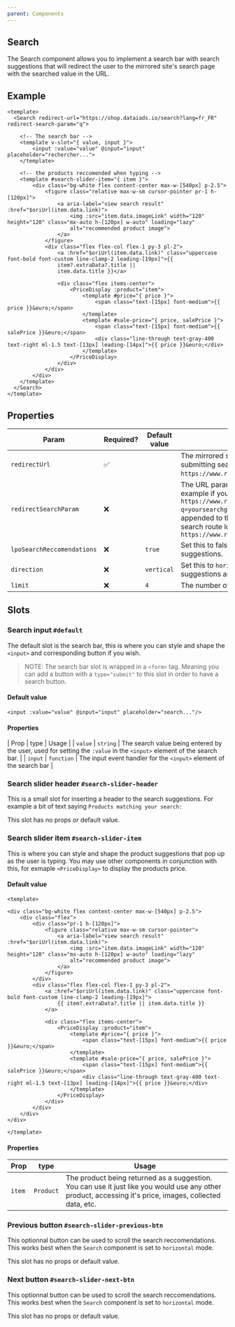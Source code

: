```yaml
---
parent: Components
---
```


## Search

The Search component allows you to implement a search bar with search suggestions that will redirect the user to the mirrored site's search page with the searched value in the URL.

## Example
``` vue
<template>
  <Search redirect-url="https://shop.dataiads.io/search?lang=fr_FR" redirect-search-param="q">
    
    <!-- The search bar -->
    <template v-slot="{ value, input }">
        <input :value="value" @input="input" placeholder="rechercher...">
    </template>

    <!-- the products reccomended when typing -->
    <template #search-slider-item="{ item }">
        <div class="bg-white flex content-center max-w-[540px] p-2.5">
            <figure class="relative max-w-sm cursor-pointer pr-1 h-[120px]">
                <a aria-label="view search result" :href="$oriUrl(item.data.link)">
                    <img :src="item.data.imageLink" width="120" height="120" class="mx-auto h-[120px] w-auto" loading="lazy"
                    alt="recommended product image">
                </a>
            </figure>
            <div class="flex flex-col flex-1 py-3 pl-2">
                <a :href="$oriUrl(item.data.link)" class="uppercase font-bold font-custom line-clamp-2 leading-[19px]">{{
                item?.extraData?.title ||
                item.data.title }}</a>

                <div class="flex items-center">
                    <PriceDisplay :product="item">
                        <template #price="{ price }">
                            <span class="text-[15px] font-medium">{{ price }}&euro;</span>
                        </template>
                        <template #sale-price="{ price, salePrice }">
                            <span class="text-[15px] font-medium">{{ salePrice }}&euro;</span>
                            <div class="line-through text-gray-400 text-right ml-1.5 text-[13px] leading-[14px]">{{ price }}&euro;</div>
                        </template>
                    </PriceDisplay>
                </div>
            </div>
        </div>
    </template>
  </Search>
</template>
```


## Properties

| Param | Required? | Default value | Usage |
| --- | --- | --- | --- |
| `redirectUrl` | ✅ | | The mirrored site's search URL to redirect to when submitting search. For example `https://www.randomshop.com/search`. |
| `redirectSearchParam` | ❌ | | The URL param to use when submitting your search. For example if you set `q` submitting search will go to `https://www.randomshop.com/search?q=yoursearchgoeshere`. If left empty, the search will be appended to the URL, for example if the mirrored site's search route looks like `https://www.randomshop.com/search/yoursearchgoeshere` |
| `lpoSearchReccomendations` | ❌ | `true` | Set this to false if you want to disable search suggestions. |
| `direction` | ❌ | `vertical` | Set this to `horizontal` if you want to display search suggestions as a left to right slider. |
| `limit` | ❌ | `4` | The number of search suggestions to get. |

## Slots

### Search input `#default`

The default slot is the search bar, this is where you can style and shape the `<input>` and corresponding button if you wish.

> NOTE: The search bar slot is wrapped in a `<form>` tag. Meaning you can add a button with a `type="submit"` to this slot in order to have a search button.

#### Default value
``` vue
<input :value="value" @input="input" placeholder="search..."/>
```

#### Properties

| Prop | type | Usage |
| `value` | `string` | The search value being entered by the user, used for setting the `:value` in the `<input>` element of the search bar. |
| `input` | `function` | The input event handler for the `<input>` element of the search bar |

### Search slider header `#search-slider-header`

This is a small slot for inserting a header to the search suggestions.
For example a bit of text saying `Products matching your search:`

This slot has no props or default value.

### Search slider item `#search-slider-item`

This is where you can style and shape the product suggestions that pop up as the user is typing.
You may use other components in conjunction with this, for exmaple `<PriceDisplay>` to display the products price.

#### Default value
```vue
<template>

<div class="bg-white flex content-center max-w-[540px] p-2.5">
    <div class="flex">
        <div class="pr-1 h-[120px]">
            <figure class="relative max-w-sm cursor-pointer">
                <a aria-label="view search result" :href="$oriUrl(item.data.link)">
                    <img :src="item.data.imageLink" width="120" height="120" class="mx-auto h-[120px] w-auto" loading="lazy"
                    alt="recommended product image">
                </a>
            </figure>
        </div>
        <div class="flex flex-col flex-1 py-3 pl-2">
            <a :href="$oriUrl(item.data.link)" class="uppercase font-bold font-custom line-clamp-2 leading-[19px]">
                {{ item?.extraData?.title || item.data.title }}
            </a>

            <div class="flex items-center">
                <PriceDisplay :product="item">
                    <template #price="{ price }">
                        <span class="text-[15px] font-medium">{{ price }}&euro;</span>
                    </template>
                    <template #sale-price="{ price, salePrice }">
                        <span class="text-[15px] font-medium">{{ salePrice }}&euro;</span>
                        <div class="line-through text-gray-400 text-right ml-1.5 text-[13px] leading-[14px]">{{ price }}&euro;</div>
                    </template>
                </PriceDisplay>
            </div>
        </div>
    </div>
</div>

</template>
```

#### Properties

| Prop | type | Usage |
| --- | --- | --- |
| `item` | `Product` | The product being returned as a suggestion. You can use it just like you would use any other product, accessing it's price, images, collected data, etc. |

### Previous button `#search-slider-previous-btn`

This optionnal button can be used to scroll the search reccomendations.
This works best when the `Search` component is set to `horizontal` mode.

This slot has no props or default value.

### Next button `#search-slider-next-btn`

This optionnal button can be used to scroll the search reccomendations.
This works best when the `Search` component is set to `horizontal` mode.

This slot has no props or default value.
